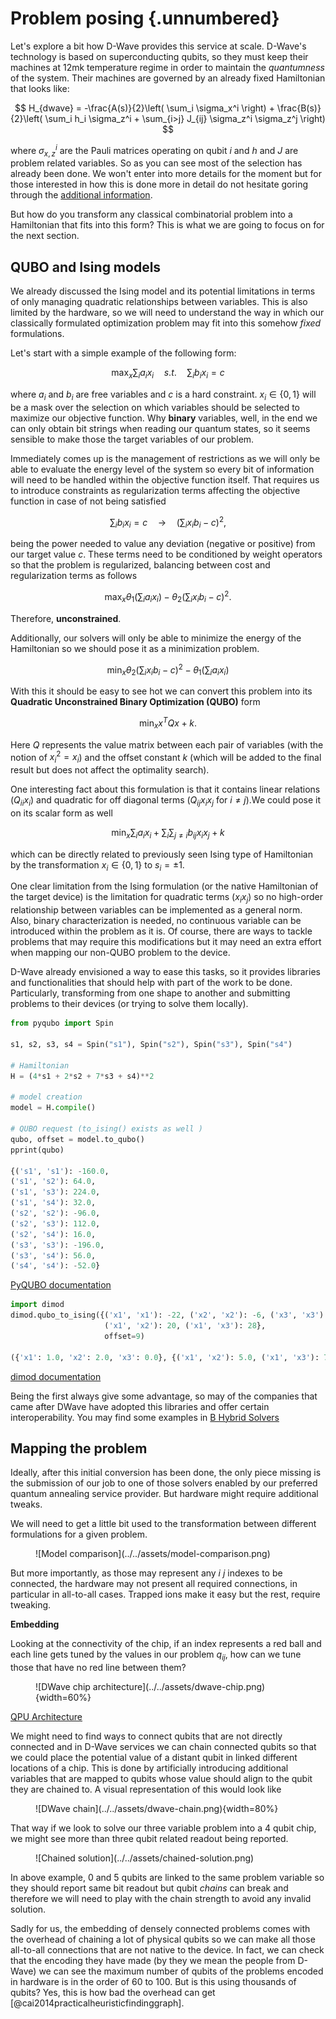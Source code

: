 # Problem posing {.unnumbered}

Let's explore a bit how D-Wave provides this service at scale. D-Wave's technology is based on superconducting qubits, so they must keep their machines at 12mk temperature regime in order to maintain the _quantumness_ of the system. Their machines are governed by an already fixed Hamiltonian that looks like:

$$
H_{dwave} = -\frac{A(s)}{2}\left( \sum_i \sigma_x^i \right) + \frac{B(s)}{2}\left( \sum_i h_i \sigma_z^i + \sum_{i>j} J_{ij} \sigma_z^i \sigma_z^j \right)
$$

where $\sigma_{x,z}^i$ are the Pauli matrices operating on qubit $i$ and $h$ and $J$ are problem related variables. So as you can see most of the selection has already been done. We won't enter into more details for the moment but for those interested in how this is done more in detail do not hesitate goring through the [additional information](https://docs.dwavesys.com/docs/latest/c_qpu_annealing.html).

But how do you transform any classical combinatorial problem into a Hamiltonian that fits into this form? This is what we are going to focus on for the next section.

## QUBO and Ising models

We already discussed the Ising model and its potential limitations in terms of only managing quadratic relationships between variables. This is also limited by the hardware, so we will need to understand the way in which our classically formulated optimization problem may fit into this somehow _fixed_ formulations.

Let's start with a simple example of the following form:

$$
\max_x \sum_i a_i x_i \quad
s.t. \quad \sum_i b_i x_i = c
$$

where $a_i$ and $b_i$ are free variables and $c$ is a hard constraint. $x_i \in \{0, 1\}$ will be a mask over the selection on which variables should be selected to maximize our objective function. Why **binary** variables, well, in the end we can only obtain bit strings when reading our quantum states, so it seems sensible to make those the target variables of our problem.

Immediately comes up is the management of restrictions as we will only be able to evaluate the energy level of the system so every bit of information will need to be handled within the objective function itself. That requires us to introduce constraints as regularization terms affecting the objective function in case of not being satisfied

$$
\sum_i b_i x_i = c \quad \rightarrow \quad \left( \sum_i x_i b_i - c\right)^2,
$$

being the power needed to value any deviation (negative or positive) from our target value $c$. These terms need to be conditioned by weight operators so that the problem is regularized, balancing between cost and regularization terms as follows

$$
\max_x \theta_1 \left( \sum_i a_i x_i \right) - \theta_2 \left( \sum_i x_i b_i - c\right)^2.
$$

Therefore, **unconstrained**.

Additionally, our solvers will only be able to minimize the energy of the Hamiltonian so we should pose it as a minimization problem.

$$
\min_x \theta_2 \left( \sum_i x_i b_i - c\right)^2 - \theta_1 \left( \sum_i a_i x_i \right)
$$

With this it should be easy to see hot we can convert this problem into its **Quadratic Unconstrained Binary Optimization (QUBO)** form

$$
\min_x x^TQx + k.
$$

Here $Q$ represents the value matrix between each pair of variables (with the notion of $x_i^2 = x_i$) and the offset constant $k$ (which will be added to the final result but does not affect the optimality search). 

One interesting fact about this formulation is that it contains linear relations ($Q_{ii}x_i$) and quadratic for off diagonal terms ($Q_{ij}x_ix_j \text{ for } i\ne j$).We could pose it on its scalar form as well

$$
\min_x \sum_i a_i x_i + \sum_i \sum_{j\ne i} b_{ij} x_i x_j + k
$$

which can be directly related to previously seen Ising type of Hamiltonian by the transformation $x_i \in \{0,1\}$ to $s_i = \pm 1$.

One clear limitation from the Ising formulation (or the native Hamiltonian of the target device) is the limitation for quadratic terms ($x_ix_j$) so no high-order relationship between variables can be implemented as a general norm. Also, binary characterization is needed, no continuous variable can be introduced within the problem as it is. Of course, there are ways to tackle problems that may require this modifications but it may need an extra effort when mapping our non-QUBO problem to the device.

D-Wave already envisioned a way to ease this tasks, so it provides libraries and functionalities that should help with part of the work to be done. Particularly, transforming from one shape to another and submitting problems to their devices (or trying to solve them locally).

```py
from pyqubo import Spin

s1, s2, s3, s4 = Spin("s1"), Spin("s2"), Spin("s3"), Spin("s4")

# Hamiltonian
H = (4*s1 + 2*s2 + 7*s3 + s4)**2

# model creation
model = H.compile()

# QUBO request (to_ising() exists as well )
qubo, offset = model.to_qubo()
pprint(qubo)

{('s1', 's1'): -160.0,
('s1', 's2'): 64.0,
('s1', 's3'): 224.0,
('s1', 's4'): 32.0,
('s2', 's2'): -96.0,
('s2', 's3'): 112.0,
('s2', 's4'): 16.0,
('s3', 's3'): -196.0,
('s3', 's4'): 56.0,
('s4', 's4'): -52.0}

```
[PyQUBO documentation](https://pyqubo.readthedocs.io/en/latest/)

```py
import dimod
dimod.qubo_to_ising({('x1', 'x1'): -22, ('x2', 'x2'): -6, ('x3', 'x3'): -14,
                     ('x1', 'x2'): 20, ('x1', 'x3'): 28},
                     offset=9)

({'x1': 1.0, 'x2': 2.0, 'x3': 0.0}, {('x1', 'x2'): 5.0, ('x1', 'x3'): 7.0}, 0.0)

```

[dimod documentation](https://docs.ocean.dwavesys.com/en/stable/docs_dimod/)

Being the first always give some advantage, so may of the companies that came after DWave have adopted this libraries and offer certain interoperability. You may find some examples in [B Hybrid Solvers](../../hybridsolvers.qmd)

## Mapping the problem

Ideally, after this initial conversion has been done, the only piece missing is the submission of our job to one of those solvers enabled by our preferred quantum annealing service provider. But hardware might require additional tweaks.

We will need to get a little bit used to the transformation between different formulations for a given problem.
<figure markdown>
![Model comparison](../../assets/model-comparison.png)
</figure>

But more importantly, as those may represent any $i$ $j$ indexes to be connected, the hardware may not present all required connections, in particular in all-to-all cases. Trapped ions make it easy but the rest, require tweaking.

**Embedding**

Looking at the connectivity of the chip, if an index represents a red ball and each line gets tuned by the values in our problem $q_{ij}$, how can we tune those that have no red line between them?

<figure markdown>
![DWave chip architecture](../../assets/dwave-chip.png){width=60%}
</figure>

[QPU Architecture](https://docs.dwavesys.com/docs/latest/c_gs_4.html#getting-started-topologies)

We might need to find ways to connect qubits that are not directly connected and in D-Wave services we can chain connected qubits so that we could place the potential value of a distant qubit in linked different locations of a chip. This is done by artificially introducing additional variables that are mapped to qubits whose value should align to the qubit they are chained to. A visual representation of this would look like

<figure markdown>
![DWave chain](../../assets/dwave-chain.png){width=80%}
</figure>

That way if we look to solve our three variable problem into a 4 qubit chip, we might see more than three qubit related readout being reported.

<figure markdown>
![Chained solution](../../assets/chained-solution.png)
</figure>

In above example, 0 and 5 qubits are linked to the same problem variable so they should report same bit readout but qubit _chains_ can break and therefore we will need to play with the chain strength to avoid any invalid solution.

Sadly for us, the embedding of densely connected problems comes with the overhead of chaining a lot of physical qubits so we can make all those all-to-all connections that are not native to the device. In fact, we can check that the encoding they have made (by they we mean the people from D-Wave) we can see the maximum number of qubits of the problems encoded in hardware is in the order of 60 to 100. But is this using thousands of qubits? Yes, this is how bad the overhead can get [@cai2014practicalheuristicfindinggraph].
